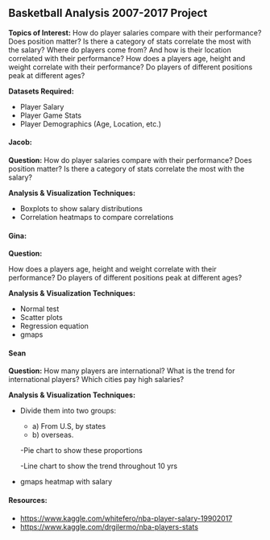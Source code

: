 ## Basketball Analysis 2007-2017 Project

**Topics of Interest:**
How do player salaries compare with their performance? Does position matter? Is there a category of stats correlate the most with the salary?
Where do players come from? And how is their location correlated with their performance?
How does a players age, height and weight correlate with their performance? Do players of different positions peak at different ages?

**Datasets Required:**

-	Player Salary
-	Player Game Stats
-	Player Demographics (Age, Location, etc.)

#### Jacob:

**Question:**
How do player salaries compare with their performance? Does position matter? Is there a category of stats correlate the most with the salary?

**Analysis & Visualization Techniques:**

- Boxplots to show salary distributions
- Correlation heatmaps to compare correlations

#### Gina:

**Question:**

How does a players age, height and weight correlate with their performance? Do players of different positions peak at different ages?

**Analysis & Visualization Techniques:**

- Normal test
- Scatter plots
- Regression equation
- gmaps

#### Sean
	
**Question:**
How many players are international? What is the trend for international players? Which cities pay high salaries?

**Analysis & Visualization Techniques:**

- Divide them into two groups:
    - a) From U.S, by states
    - b) overseas.
    
    -Pie chart to show these proportions
    
    -Line chart to show the trend throughout 10 yrs
- gmaps heatmap with salary


#### Resources:

- https://www.kaggle.com/whitefero/nba-player-salary-19902017
- https://www.kaggle.com/drgilermo/nba-players-stats


